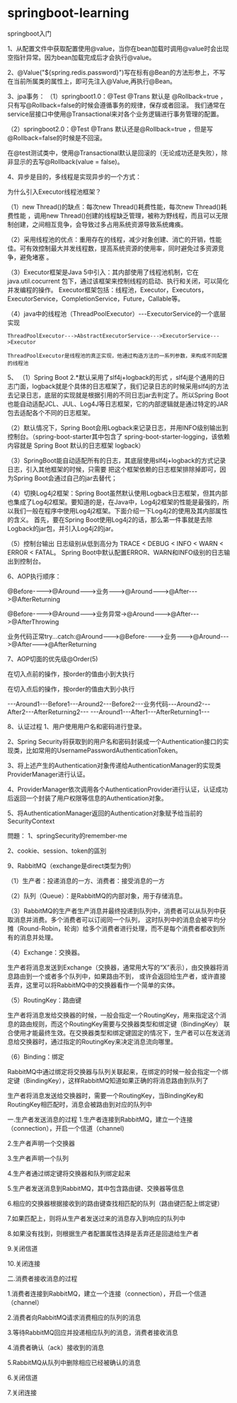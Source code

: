 # springboot-learning
springboot入门

1、从配置文件中获取配置使用@value，当你在bean加载时调用@value时会出现空指针异常。因为bean加载完成后才会执行@value。

2、@Value("${spring.redis.password}")写在标有@Bean的方法形参上，不写在当前所属类的属性上，即可先注入@Value,再执行@Bean。

3、jpa事务：
（1）springboot1.0：@Test @Trans 默认是 @Rollback=true ，只有写@Rollback=false的时候会遵循事务的规律，保存或者回滚。
    我们通常在service层接口中使用@Transactional来对各个业务逻辑进行事务管理的配置。
    
    
（2）springboot2.0：@Test @Trans 默认还是@Rollback=true ，但是写@Rollback=false的时候是不回滚。

在@test测试类中，使用@Transactional默认是回滚的（无论成功还是失败），除非显示的去写@Rollback(value = false)。

4、异步是目的，多线程是实现异步的一个方式：

为什么引入Executor线程池框架？

（1）new Thread()的缺点：每次new Thread()耗费性能，每次new Thread()耗费性能 ，调用new Thread()创建的线程缺乏管理，被称为野线程，而且可以无限制创建，之间相互竞争，会导致过多占用系统资源导致系统瘫痪。 

（2）采用线程池的优点：重用存在的线程，减少对象创建、消亡的开销，性能佳。可有效控制最大并发线程数，提高系统资源的使用率，同时避免过多资源竞争，避免堵塞 。

（3）Executor框架是Java 5中引入：其内部使用了线程池机制，它在java.util.cocurrent 包下，通过该框架来控制线程的启动、执行和关闭，可以简化并发编程的操作。
Executor框架包括：线程池，Executor，Executors，ExecutorService，CompletionService，Future，Callable等。

（4）java中的线程池（ThreadPoolExecutor）---ExecutorService的一个底层实现
 
    ThreadPoolExecutor--->AbstractExecutorService--->ExecutorService--->Executor
    
    ThreadPoolExecutor是线程池的真正实现，他通过构造方法的一系列参数，来构成不同配置的线程池

5、
  （1）Spring Boot 2.*默认采用了slf4j+logback的形式 ，slf4j是个通用的日志门面，logback就是个具体的日志框架了，我们记录日志的时候采用slf4j的方法去记录日志，底层的实现就是根据引用的不同日志jar去判定了。所以Spring Boot也能自动适配JCL、JUL、Log4J等日志框架，它的内部逻辑就是通过特定的JAR包去适配各个不同的日志框架。
  
  （2）默认情况下，Spring Boot会用Logback来记录日志，并用INFO级别输出到控制台。（spring-boot-starter其中包含了 spring-boot-starter-logging，该依赖内容就是 Spring Boot 默认的日志框架 logback）
 
  （3）SpringBoot能自动适配所有的日志，其底层使用slf4j+logback的方式记录日志，引入其他框架的时候，只需要 把这个框架依赖的日志框架排除掉即可，因为Spring Boot会通过自己的jar去替代；

  （4）切换Log4j2框架：Spring Boot虽然默认使用Logback日志框架，但其内部也集成了Log4j2框架。要知道的是，在Java中，Log4j2框架的性能是最强的，所以我们一般在程序中使用Log4j2框架。下面介绍一下Log4j2的使用及其内部属性的含义。 
  首先，要在Spring Boot使用Log4j2的话，那么第一件事就是去除Logback的jar包，并引入Log4j2的jar。
  
  （5）控制台输出
  日志级别从低到高分为
  TRACE < DEBUG < INFO < WARN < ERROR < FATAL。
  Spring Boot中默认配置ERROR、WARN和INFO级别的日志输出到控制台。 

6、AOP执行顺序：

@Before---->@Around--->业务--->@Around--->@After--->@AfterReturning

@Before---->@Around--->业务异常->@Around--->@After--->@AfterThrowing

业务代码正常try...catch:@Around--->@Before---->业务--->@Around--->@After--->@AfterReturning

7、AOP切面的优先级@Order(5)

在切入点前的操作，按order的值由小到大执行

在切入点后的操作，按order的值由大到小执行

---Around1---Before1---Around2---Before2---业务代码---Around2---After2---AfterReturning2---
---Around1---After1---AfterReturning1---

8、认证过程
1、用户使用用户名和密码进行登录。

2、Spring Security将获取到的用户名和密码封装成一个Authentication接口的实现类，比如常用的UsernamePasswordAuthenticationToken。

3、将上述产生的Authentication对象传递给AuthenticationManager的实现类ProviderManager进行认证。

4、ProviderManager依次调用各个AuthenticationProvider进行认证，认证成功后返回一个封装了用户权限等信息的Authentication对象。

5、将AuthenticationManager返回的Authentication对象赋予给当前的SecurityContext

問題：
1、springSecurity的remember-me

2、cookie、session、token的區別

9、RabbitMQ（exchange是direct类型为例）

（1）生产者：投递消息的一方、消费者：接受消息的一方

（2）队列（Queue）：是RabbitMQ的内部对象，用于存储消息。

（3）RabbitMQ的生产者生产消息并最终投递到队列中，消费者可以从队列中获取消息并消费。多个消费者可以订阅同一个队列，
这时队列中的消息会被平均分摊（Round-Robin，轮询）给多个消费者进行处理，而不是每个消费者都收到所有的消息并处理。

（4）Exchange：交换器。

   生产者将消息发送到Exchange（交换器，通常用大写的“X”表示），由交换器将消息路由到一个或者多个队列中，如果路由不到，
   或许会返回给生产者，或许直接丢弃，这里可以将RabbitMQ中的交换器看作一个简单的实体。

（5）RoutingKey：路由键

  生产者将消息发给交换器的时候，一般会指定一个RoutingKey，用来指定这个消息的路由规则，而这个RoutingKey需要与交换器类型和绑定键（BindingKey）
  联合使用才能最终生效。在交换器类型和绑定键固定的情况下，生产者可以在发送消息给交换器时，通过指定的RoutingKey来决定消息流向哪里。
 
（6）Binding：绑定
 
 RabbitMQ中通过绑定将交换器与队列关联起来，在绑定的时候一般会指定一个绑定键（BindingKey），这样RabbitMQ知道如果正确的将消息路由到队列了

 生产者将消息发送给交换器时，需要一个RoutingKey，当BindingKey和RoutingKey相匹配时，消息会被路由到对应的队列中

一.生产者发送消息的过程
1.生产者连接到RabbitMQ，建立一个连接（connection），开启一个信道（channel)

2.生产者声明一个交换器

3.生产者声明一个队列

4.生产者通过绑定键将交换器和队列绑定起来

5.生产者发送消息到RabbitMQ，其中包含路由键、交换器等信息

6.相应的交换器根据接收到的路由键查找相匹配的队列（路由键匹配上绑定键）

7.如果匹配上，则将从生产者发送过来的消息存入到响应的队列中

8.如果没有找到，则根据生产者配置属性选择是丢弃还是回退给生产者

9.关闭信道

10.关闭连接

二.消费者接收消息的过程

1.消费者连接到RabbitMQ，建立一个连接（connection），开启一个信道（channel）

2.消费者向RabbitMQ请求消费相应的队列的消息

3.等待RabbitMQ回应并投递相应队列的消息，消费者接收消息

4.消费者确认（ack）接收到的消息

5.RabbitMQ从队列中删除相应已经被确认的消息

6.关闭信道

7.关闭连接

























   